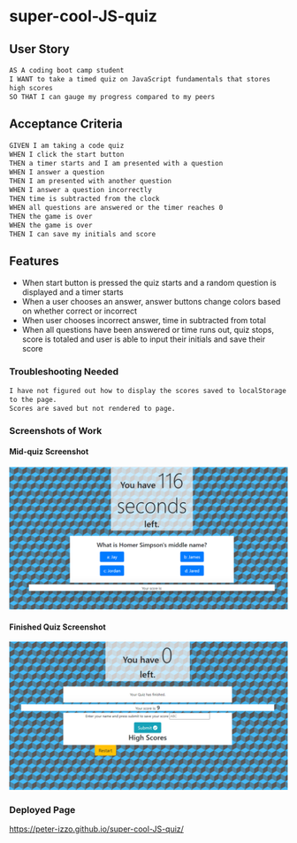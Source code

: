 # super-cool-JS-quiz

## User Story

```
AS A coding boot camp student
I WANT to take a timed quiz on JavaScript fundamentals that stores high scores
SO THAT I can gauge my progress compared to my peers
```


## Acceptance Criteria

```
GIVEN I am taking a code quiz
WHEN I click the start button
THEN a timer starts and I am presented with a question
WHEN I answer a question
THEN I am presented with another question
WHEN I answer a question incorrectly
THEN time is subtracted from the clock
WHEN all questions are answered or the timer reaches 0
THEN the game is over
WHEN the game is over
THEN I can save my initials and score
```


## Features

- When start button is pressed the quiz starts and a random question is displayed and a timer starts
- When a user chooses an answer, answer buttons change colors based on whether correct or incorrect
- When user chooses incorrect answer, time in subtracted from total
- When all questions have been answered or time runs out, quiz stops, score is totaled and user is able to input their initials and save their score

### Troubleshooting Needed

```
I have not figured out how to display the scores saved to localStorage to the page.
Scores are saved but not rendered to page.
```

### Screenshots of Work

#### Mid-quiz Screenshot
![mid-quiz](./Assets/mid-quiz.png)

#### Finished Quiz Screenshot
![final-quiz](./Assets/finished-quiz.png)

### Deployed Page

https://peter-izzo.github.io/super-cool-JS-quiz/
